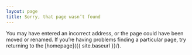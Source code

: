 ```yaml
---
layout: page
title: Sorry, that page wasn’t found
---
```


You may have entered an incorrect address, or the page could have been moved or renamed. If you’re having problems finding a particular page, try returning to the [homepage]({{ site.baseurl }}/).
